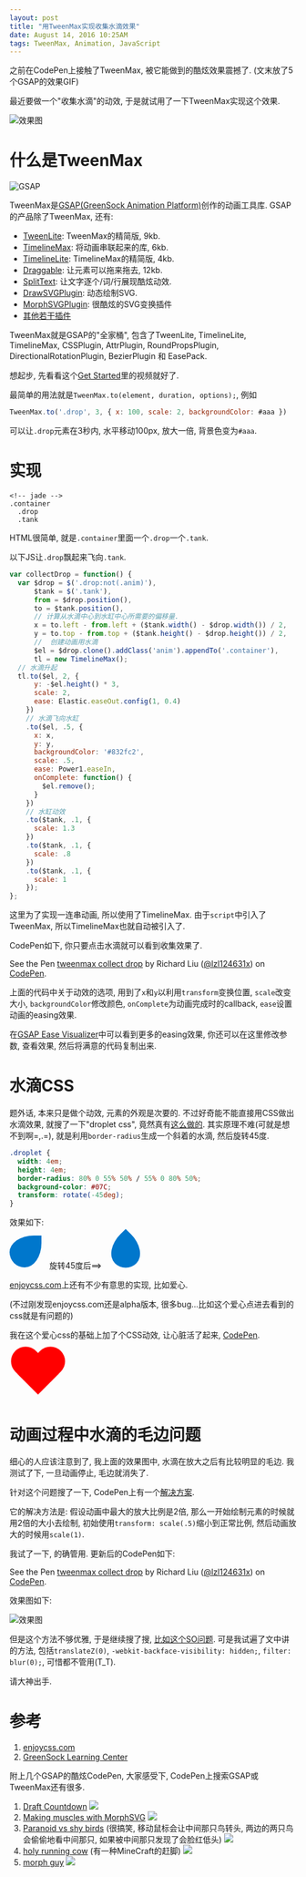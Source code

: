 ```yaml
---
layout: post
title: "用TweenMax实现收集水滴效果"
date: August 14, 2016 10:25AM
tags: TweenMax, Animation, JavaScript
---
```


之前在CodePen上接触了TweenMax, 被它能做到的酷炫效果震撼了. (文末放了5个GSAP的效果GIF)

最近要做一个"收集水滴"的动效, 于是就试用了一下TweenMax实现这个效果.

![效果图](/images/2016-08-14-tweenmax/collect-drop.gif)

# 什么是TweenMax

![GSAP](/images/2016-08-14-tweenmax/gsap.png)

TweenMax是[GSAP(GreenSock Animation Platform)](https://greensock.com/)创作的动画工具库. GSAP的产品除了TweenMax, 还有:

* [TweenLite](https://greensock.com/tweenlite): TweenMax的精简版, 9kb.
* [TimelineMax](https://greensock.com/timelinemax): 将动画串联起来的库, 6kb.
* [TimelineLite](https://greensock.com/timelinelite): TimelineMax的精简版, 4kb.
* [Draggable](https://greensock.com/draggable): 让元素可以拖来拖去, 12kb.
* [SplitText](https://greensock.com/SplitText): 让文字逐个/词/行展现酷炫动效.
* [DrawSVGPlugin](https://greensock.com/drawSVG): 动态绘制SVG.
* [MorphSVGPlugin](https://greensock.com/morphSVG): 很酷炫的SVG变换插件
* [其他若干插件](https://greensock.com/plugins/)

TweenMax就是GSAP的"全家桶", 包含了TweenLite, TimelineLite, TimelineMax, CSSPlugin, AttrPlugin, RoundPropsPlugin, DirectionalRotationPlugin, BezierPlugin 和 EasePack.

想起步, 先看看这个[Get Started](https://greensock.com/get-started-js)里的视频就好了.

最简单的用法就是`TweenMax.to(element, duration, options);`, 例如

```js
TweenMax.to('.drop', 3, { x: 100, scale: 2, backgroundColor: #aaa })
```

可以让`.drop`元素在3秒内, 水平移动100px, 放大一倍, 背景色变为`#aaa`.

# 实现

```jade
<!-- jade -->
.container
  .drop
  .tank
```

HTML很简单, 就是`.container`里面一个`.drop`一个`.tank`.

以下JS让`.drop`飘起来飞向`.tank`.

```js
var collectDrop = function() {
  var $drop = $('.drop:not(.anim)'),
      $tank = $('.tank'),
      from = $drop.position(),
      to = $tank.position(),
      // 计算从水滴中心到水缸中心所需要的偏移量.
      x = to.left - from.left + ($tank.width() - $drop.width()) / 2,
      y = to.top - from.top + ($tank.height() - $drop.height()) / 2,
      //  创建动画用水滴
      $el = $drop.clone().addClass('anim').appendTo('.container'),
      tl = new TimelineMax();
  // 水滴升起
  tl.to($el, 2, {
      y: -$el.height() * 3,
      scale: 2,
      ease: Elastic.easeOut.config(1, 0.4)
    })
    // 水滴飞向水缸
    .to($el, .5, {
      x: x,
      y: y,
      backgroundColor: '#832fc2',
      scale: .5,
      ease: Power1.easeIn,
      onComplete: function() {
        $el.remove();
      }
    })
    // 水缸动效
    .to($tank, .1, {
      scale: 1.3
    })
    .to($tank, .1, {
      scale: .8
    })
    .to($tank, .1, {
      scale: 1
    });
};
```
这里为了实现一连串动画, 所以使用了TimelineMax. 由于`script`中引入了TweenMax, 所以TimelineMax也就自动被引入了.

CodePen如下, 你只要点击水滴就可以看到收集效果了.

<p data-height="314" data-theme-id="0" data-slug-hash="akXJYK" data-default-tab="result" data-user="lzl124631x" data-embed-version="2" class="codepen">See the Pen <a href="http://codepen.io/lzl124631x/pen/akXJYK/">tweenmax collect drop</a> by Richard Liu (<a href="http://codepen.io/lzl124631x">@lzl124631x</a>) on <a href="http://codepen.io">CodePen</a>.</p>
<script async src="//assets.codepen.io/assets/embed/ei.js"></script>

上面的代码中关于动效的选项, 用到了`x`和`y`以利用`transform`变换位置, `scale`改变大小, `backgroundColor`修改颜色, `onComplete`为动画完成时的callback, `ease`设置动画的easing效果.

在[GSAP Ease Visualizer](http://greensock.com/ease-visualizer)中可以看到更多的easing效果, 你还可以在这里修改参数, 查看效果, 然后将满意的代码复制出来.

# 水滴CSS

题外话, 本来只是做个动效, 元素的外观是次要的. 不过好奇能不能直接用CSS做出水滴效果, 就搜了一下"droplet css", 竟然真有[这么做的](http://enjoycss.com/gallery/shapes/hw). 其实原理不难(可就是想不到啊=,.=), 就是利用`border-radius`生成一个斜着的水滴, 然后旋转45度.

```css
.droplet {
  width: 4em;
  height: 4em;
  border-radius: 80% 0 55% 50% / 55% 0 80% 50%;
  background-color: #07C;
  transform: rotate(-45deg);
}
```

效果如下: 

<style>
.droplet {
  display: inline-block;
  width: 4em;
  height: 4em;
  border-radius: 80% 0 55% 50% / 55% 0 80% 50%;
  background-color: #07C;
  -webkit-transform: rotate(-45deg);
          transform: rotate(-45deg);
}
.droplet.before {
  -webkit-transform: none;
          transform: none;
}
</style>
<span class="droplet before"></span><span  style="padding: 0 1em; vertical-align: middle;">旋转45度后&#x27f9;</span><span class="droplet"></span>

[enjoycss.com](http://enjoycss.com)上还有不少有意思的实现, 比如爱心.

(不过刚发现enjoycss.com还是alpha版本, 很多bug...比如这个爱心点进去看到的css就是有问题的)

我在这个爱心css的基础上加了个CSS动效, 让心脏活了起来, [CodePen](http://codepen.io/lzl124631x/pen/pbGppZ).
<style>
.heart {
  display: block;
  box-sizing: content-box;
  width: 100px;
  height: 90px;
  position: relative;
  -webkit-animation: heartbeat .5s infinite;
          animation: heartbeat .5s infinite;
}

.heart:before,
.heart:after {
  display: block;
  box-sizing: content-box;
  width: 50px;
  height: 80px;
  position: absolute;
  content: "";
  border-radius: 50px 50px 0 0;
  background: red;
}

.heart:before {
  top: 0;
  left: 50px;
  -webkit-transform: rotateZ(-45deg);
  transform: rotateZ(-45deg);
  -webkit-transform-origin: 0 100% 0;
  transform-origin: 0 100% 0;
}

.heart:after {
  top: 0;
  left: 0;
  -webkit-transform: rotateZ(45deg);
  transform: rotateZ(45deg);
  -webkit-transform-origin: 100% 100% 0;
  transform-origin: 100% 100% 0;
}

@-webkit-keyframes heartbeat {
  80% {
    -webkit-transform: scale(1.2);
            transform: scale(1.2);
  }
  100% {
    -webkit-transform: scale(1);
            transform: scale(1);
  }
}

@keyframes heartbeat {
  80% {
    -webkit-transform: scale(1.2);
            transform: scale(1.2);
  }
  100% {
    -webkit-transform: scale(1);
            transform: scale(1);
  }
}
</style>
<span class="heart beating"></span>

# 动画过程中水滴的毛边问题

细心的人应该注意到了, 我上面的效果图中, 水滴在放大之后有比较明显的毛边. 我测试了下, 一旦动画停止, 毛边就消失了.

针对这个问题搜了一下, CodePen上有一个[解决方案](https://codepen.io/blucube/pen/eDBdg).

它的解决方法是: 假设动画中最大的放大比例是2倍, 那么一开始绘制元素的时候就用2倍的大小去绘制, 初始使用`transform: scale(.5)`缩小到正常比例, 然后动画放大的时候用`scale(1)`.

我试了一下, 的确管用. 更新后的CodePen如下:

<p data-height="314" data-theme-id="0" data-slug-hash="qNgpKJ" data-default-tab="result" data-user="lzl124631x" data-embed-version="2" class="codepen">See the Pen <a href="http://codepen.io/lzl124631x/pen/qNgpKJ/">tweenmax collect drop</a> by Richard Liu (<a href="http://codepen.io/lzl124631x">@lzl124631x</a>) on <a href="http://codepen.io">CodePen</a>.</p>
<script async src="//assets.codepen.io/assets/embed/ei.js"></script>

效果图如下:

![效果图](/images/2016-08-14-tweenmax/collect-drop-no-blur.gif)

但是这个方法不够优雅, 于是继续搜了搜, [比如这个SO问题](http://stackoverflow.com/questions/15464055/css-transition-effect-makes-image-blurry-moves-image-1px-in-chrome). 可是我试遍了文中讲的方法, 包括`translateZ(0)`, `-webkit-backface-visibility: hidden;`, `filter: blur(0);`, 可惜都不管用(T_T).

请大神出手.

# 参考

1. [enjoycss.com](http://enjoycss.com/)
1. [GreenSock Learning Center](https://greensock.com/learning/)

附上几个GSAP的酷炫CodePen, 大家感受下, CodePen上搜索GSAP或TweenMax还有很多.

1. [Draft Countdown](http://codepen.io/doriancami/pen/jEJvaV)
![](/images/2016-08-14-tweenmax/countdown.gif)
2. [Making muscles with MorphSVG](http://codepen.io/PointC/pen/zBKyMJ)
![](/images/2016-08-14-tweenmax/wimpy.gif)
3. [Paranoid vs shy birds](http://codepen.io/Yakudoo/pen/LVyJXw) (很搞笑, 移动鼠标会让中间那只鸟转头, 两边的两只鸟会偷偷地看中间那只, 如果被中间那只发现了会脸红低头)
![](/images/2016-08-14-tweenmax/shybird.gif)
4. [holy running cow](http://codepen.io/Yakudoo/pen/rVGraP) (有一种MineCraft的赶脚)
![](/images/2016-08-14-tweenmax/pig.gif)
5. [morph guy](http://codepen.io/cjgammon/pen/EVWjBO)
![](/images/2016-08-14-tweenmax/morph.gif)
